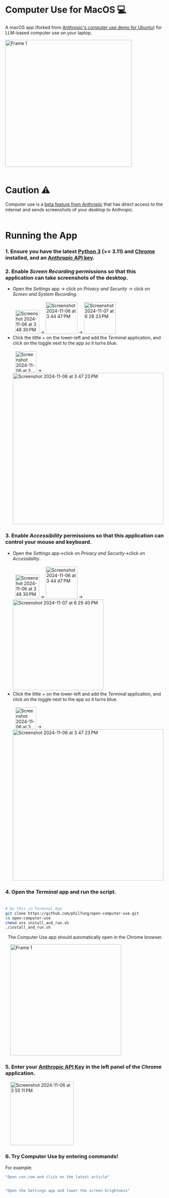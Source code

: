 # Computer Use for MacOS 💻
A macOS app (forked from [Anthropic's computer use demo for Ubuntu](https://github.com/anthropics/anthropic-quickstarts/tree/main/computer-use-demo)) for LLM-based computer use on your laptop.

<img height="400" alt="Frame 1" src="https://github.com/user-attachments/assets/d1a4e615-ef1c-4045-a3d3-a4b38b636994"></br></br>
# Caution ⚠️
Computer use is a [beta feature from Anthropic](https://docs.anthropic.com/en/docs/build-with-claude/computer-use) that has direct access to the internet and sends screenshots of your desktop to Anthropic. 
</br></br>

# Running the App
### 1. Ensure you have the latest [Python 3](https://www.python.org/downloads/) (>= 3.11) and [Chrome](https://www.google.com/chrome/dr/download/) installed, and an [Anthropic API key](https://console.anthropic.com/settings/keys).</br>
### 2. Enable *Screen Recording* permissions so that this application can take screenshots of the desktop.
* Open the *Settings* app → click on *Privacy and Security* → click on *Screen and System Recording*.</br></br>
&nbsp;&nbsp;<img width="75" alt="Screenshot 2024-11-06 at 3 48 30 PM" src="https://github.com/user-attachments/assets/67de19cc-cf7b-448c-a02c-52304e8d43f3">
→&nbsp;<img height="100" alt="Screenshot 2024-11-06 at 3 44 47 PM" src="https://github.com/user-attachments/assets/59c325d7-4e43-4272-8ac0-76323cd9dba7">
→&nbsp;<img height="100" alt="Screenshot 2024-11-07 at 6 28 23 PM" src="https://github.com/user-attachments/assets/1ff6c92d-3399-446a-bdb4-13236971b620">
* Click the little *+* on the lower-left and add the *Terminal* application, and click on the toggle next to the app so it turns blue.</br></br>
&nbsp;&nbsp;<img width="66" alt="Screenshot 2024-11-06 at 3 46 28 PM" src="https://github.com/user-attachments/assets/87a10818-7f7d-4130-8e21-688815a21124">
→&nbsp;&nbsp;<img width="476" alt="Screenshot 2024-11-06 at 3 47 23 PM" src="https://github.com/user-attachments/assets/67e1a154-38bb-4c1b-9692-ccd382f4d470"></br>
### 3. Enable *Accessibility* permissions so that this application can control your mouse and keyboard.  
* Open the *Settings* app->click on *Privacy and Security*->click on *Accessibility*.</br></br>
&nbsp;&nbsp;<img width="75" alt="Screenshot 2024-11-06 at 3 48 30 PM" src="https://github.com/user-attachments/assets/67de19cc-cf7b-448c-a02c-52304e8d43f3">
→&nbsp;<img height="100" alt="Screenshot 2024-11-06 at 3 44 47 PM" src="https://github.com/user-attachments/assets/59c325d7-4e43-4272-8ac0-76323cd9dba7">
→&nbsp;<img width="286" alt="Screenshot 2024-11-07 at 6 29 40 PM" src="https://github.com/user-attachments/assets/52f471ae-b16c-4d2d-bcaf-dfe225e6987e">
* Click the little *+* on the lower-left and add the *Terminal* application, and click on the toggle next to the app so it turns blue.</br></br>
&nbsp;&nbsp;<img width="66" alt="Screenshot 2024-11-06 at 3 46 28 PM" src="https://github.com/user-attachments/assets/87a10818-7f7d-4130-8e21-688815a21124">
→&nbsp;&nbsp;<img width="476" alt="Screenshot 2024-11-06 at 3 47 23 PM" src="https://github.com/user-attachments/assets/67e1a154-38bb-4c1b-9692-ccd382f4d470"></br>
### 4. Open the *Terminal* app and run the script.</br></br>
```bash
# Do this in Terminal App
git clone https://github.com/philfung/open-computer-use.git
cd open-computer-use
chmod u+x install_and_run.sh
./install_and_run.sh
```
&nbsp;&nbsp;The Computer Use app should automatically open in the Chrome browser.

&nbsp;&nbsp;&nbsp;&nbsp;<img height="350" alt="Frame 1" src="https://github.com/user-attachments/assets/d1a4e615-ef1c-4045-a3d3-a4b38b636994"></br>

### 5. Enter your [Anthropic API Key](https://console.anthropic.com/settings/keys) in the left panel of the Chrome application.

&nbsp;&nbsp;&nbsp;&nbsp;<img height="200" alt="Screenshot 2024-11-06 at 3 55 11 PM" src="https://github.com/user-attachments/assets/9fb5ebbb-577e-4c1d-ab85-8fd876cfb2b8"></br>

### 6. Try Computer Use by entering commands!
For example:
```bash
"Open cnn.com and click on the latest article"


"Open the Settings app and lower the screen brightness"
```


 


